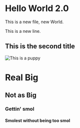 # Hello World 2.0 

This is a new file, new World. 

This is a new line.

## This is the second title 

![This is a puppy](https://files.slack.com/files-pri/T0HTW3H0V-F01CG7DEKGE/screen_shot_2020-10-15_at_10.43.03_am.png?pub_secret=3bf2f99c6b)

# Real Big

## Not as Big

### Gettin' smol

#### Smolest without being too smol

